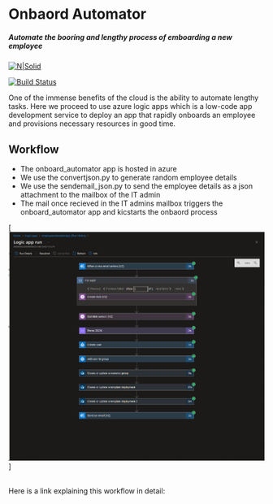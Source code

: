 # Onbaord Automator
##### _Automate the booring and lengthy process of emboarding a new employee_

[![N|Solid](https://cldup.com/dTxpPi9lDf.thumb.png)](https://nodesource.com/products/nsolid)

[![Build Status](https://travis-ci.org/joemccann/dillinger.svg?branch=master)](https://travis-ci.org/joemccann/dillinger)

One of the immense benefits of the cloud is the ability to automate lengthy tasks. Here we proceed to use azure logic apps which is a low-code app development service to deploy an app that rapidly onboards an employee and provisions necessary resources in good time.

## Workflow

- The onboard_automator app is hosted in azure
- We use the convertjson.py to generate random employee details
- We use the sendemail_json.py to send the employee details as a json attachment to the mailbox of the IT admin 
- The mail once recieved in the IT admins mailbox triggers the onboard_automator app and kicstarts the onbaord process

[![Onbaord_automator](images/Completed_onboard.png)]

<br>
Here is a link explaining this workflow in detail: 